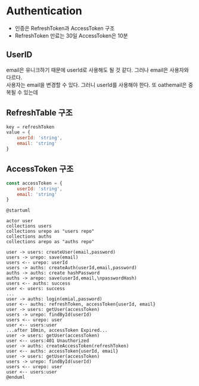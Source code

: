 # Authentication

-   인증은 RefreshToken과 AccessToken 구조
-   RefreshToken 만료는 30일 AccessToken은 10분

## UserID

email은 유니크하기 때문에 userId로 사용해도 될 것 같다.
그러나 email은 사용자와 다르다.\
사용자는 email을 변경할 수 있다. 그러니 userId를 사용해야 한다.
또 oathemail은 중복될 수 있는데

## RefreshTable 구조

```javascript
key = refreshToken
value = {
    userId: 'string',
    email: 'string'
}
```

## AccessToken 구조

```javascript
const accessToken = {
    userId: 'string',
    email: 'string'
}
```

```plantuml
@startuml

actor user
collections users
collections urepo as "users repo"
collections auths
collections arepo as "auths repo"

user -> users: createUser(email,password)
users -> urepo: save(email)
users <-- urepo: userId
users -> auths: createAuth(userId,email,password)
auths -> auths: create hashPassword
auths -> arepo: save(userId,email,\npasswordHash)
users <-- auths: success
user <- users: success
...
user -> auths: login(emial,password)
user <-- auths: refreshToken, accessToken{userId, email}
user -> users: getUser(accessToken)
users -> urepo: findById(userId)
users <-- urepo: user
user <-- users:user
...after 10min, accessToken Expired...
user -> users: getUser(accessToken)
user <-- users:401 Unauthorized
user -> auths: createAccessToken(refreshToken)
user <-- auths: accessToken{userId, email}
user -> users: getUser(accessToken)
users -> urepo: findById(userId)
users <-- urepo: user
user <-- users:user
@enduml
```
